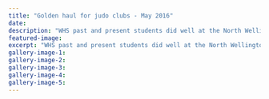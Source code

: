 ```yaml
---
title: "Golden haul for judo clubs - May 2016"
date: 
description: "WHS past and present students did well at the North Wellington Judo Open held at Wanganui High School at the weekend, Wanganui Chronicle article on 13/5/16..."
featured-image: 
excerpt: "WHS past and present students did well at the North Wellington Judo Open held at Wanganui High School at the weekend."
gallery-image-1: 
gallery-image-2: 
gallery-image-3: 
gallery-image-4: 
gallery-image-5: 
---
```

